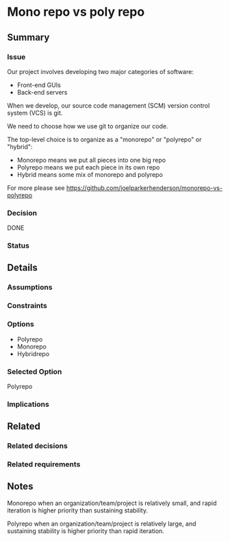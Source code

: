 # Mono repo vs poly repo

## Summary

### Issue
Our project involves developing two major categories of software:

  * Front-end GUIs
  * Back-end servers

When we develop, our source code management (SCM) version control system (VCS) is git.

We need to choose how we use git to organize our code.

The top-level choice is to organize as a "monorepo" or "polyrepo" or "hybrid":

  * Monorepo means we put all pieces into one big repo
  * Polyrepo means we put each piece in its own repo
  * Hybrid means some mix of monorepo and polyrepo

For more please see https://github.com/joelparkerhenderson/monorepo-vs-polyrepo


### Decision
DONE

### Status

## Details

### Assumptions

### Constraints

### Options
* Polyrepo
* Monorepo
* Hybridrepo

### Selected Option
Polyrepo

### Implications

## Related

### Related decisions

### Related requirements

## Notes
Monorepo when an organization/team/project is relatively small, and rapid iteration is higher priority than sustaining stability.

Polyrepo when an organization/team/project is relatively large, and sustaining stability is higher priority than rapid iteration.